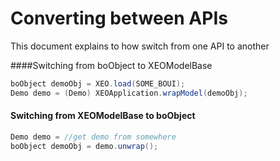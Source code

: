 # Converting between APIs

This document explains to how switch from one API to another

####Switching from boObject to XEOModelBase

```java
boObject demoObj = XEO.load(SOME_BOUI);
Demo demo = (Demo) XEOApplication.wrapModel(demoObj);
```





#### Switching from XEOModelBase to boObject

```java
Demo demo = //get demo from somewhere
boObject demoObj = demo.unwrap();
```

